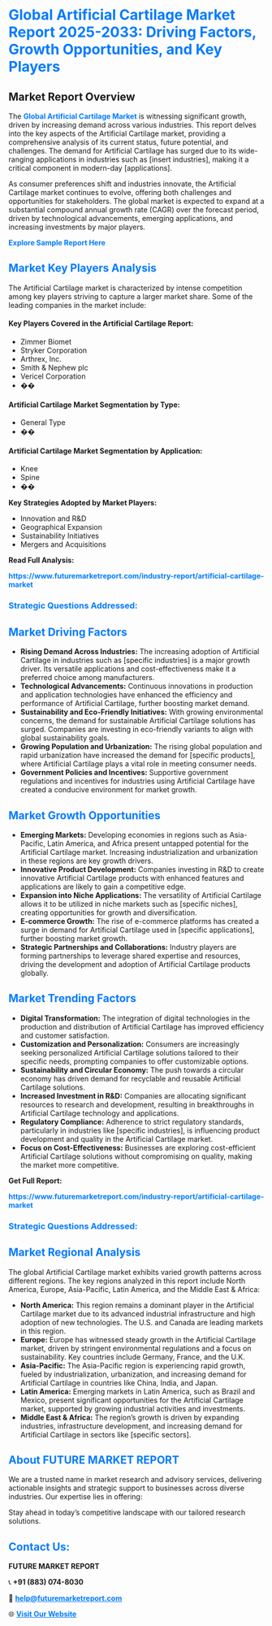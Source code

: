 <h1 style="color: #007BFF;">Global Artificial Cartilage Market Report 2025-2033: Driving Factors, Growth Opportunities, and Key Players</h1>

<section id="overview">
<h2>Market Report Overview</h2>
<p>The <a href="https://www.futuremarketreport.com/industry-report/artificial-cartilage-market" style="color: #007BFF; text-decoration: none;"><strong>Global Artificial Cartilage Market</strong></a> is witnessing significant growth, driven by increasing demand across various industries. This report delves into the key aspects of the Artificial Cartilage market, providing a comprehensive analysis of its current status, future potential, and challenges. The demand for Artificial Cartilage has surged due to its wide-ranging applications in industries such as [insert industries], making it a critical component in modern-day [applications].</p>
<p>As consumer preferences shift and industries innovate, the Artificial Cartilage market continues to evolve, offering both challenges and opportunities for stakeholders. The global market is expected to expand at a substantial compound annual growth rate (CAGR) over the forecast period, driven by technological advancements, emerging applications, and increasing investments by major players.</p>
</section>

<section id="overview">
<p><a href="https://www.futuremarketreport.com/request-sample/reportId=114052" style="color: #007BFF; text-decoration: none;"><strong>Explore Sample Report Here</strong></a></p>
</section>

<section id="key-players">
<h2 style="color: #007BFF;">Market Key Players Analysis</h2>
<p>The Artificial Cartilage market is characterized by intense competition among key players striving to capture a larger market share. Some of the leading companies in the market include:</p>
<h4>Key Players Covered in the Artificial Cartilage Report:</h4>
<ul><li>Zimmer Biomet</li><li>Stryker Corporation</li><li>Arthrex, Inc.</li><li>Smith &amp; Nephew plc</li><li>Vericel Corporation</li><li>��</li></ul>
<h4>Artificial Cartilage Market Segmentation by Type:</h4>
<ul><li>General Type</li><li>��</li></ul>

<h4>Artificial Cartilage Market Segmentation by Application:</h4>
<ul><li>Knee</li><li>Spine</li><li>��</li></ul>
<p><strong>Key Strategies Adopted by Market Players:</strong></p>
<ul>
<li>Innovation and R&D</li>
<li>Geographical Expansion</li>
<li>Sustainability Initiatives</li>
<li>Mergers and Acquisitions</li>
</ul>
</section>

<section>
<p><strong>Read Full Analysis: </strong></p><a href="https://www.futuremarketreport.com/industry-report/artificial-cartilage-market" style="color: #007BFF; text-decoration: none;"><strong>https://www.futuremarketreport.com/industry-report/artificial-cartilage-market</strong></a>
<h3 style="color: #007BFF;">Strategic Questions Addressed:</h3>
</section>

<section id="driving-factors">
<h2 style="color: #007BFF;">Market Driving Factors</h2>
<ul>
<li><strong>Rising Demand Across Industries:</strong> The increasing adoption of Artificial Cartilage in industries such as [specific industries] is a major growth driver. Its versatile applications and cost-effectiveness make it a preferred choice among manufacturers.</li>
<li><strong>Technological Advancements:</strong> Continuous innovations in production and application technologies have enhanced the efficiency and performance of Artificial Cartilage, further boosting market demand.</li>
<li><strong>Sustainability and Eco-Friendly Initiatives:</strong> With growing environmental concerns, the demand for sustainable Artificial Cartilage solutions has surged. Companies are investing in eco-friendly variants to align with global sustainability goals.</li>
<li><strong>Growing Population and Urbanization:</strong> The rising global population and rapid urbanization have increased the demand for [specific products], where Artificial Cartilage plays a vital role in meeting consumer needs.</li>
<li><strong>Government Policies and Incentives:</strong> Supportive government regulations and incentives for industries using Artificial Cartilage have created a conducive environment for market growth.</li>
</ul>
</section>

<section id="growth-opportunities">
<h2 style="color: #007BFF;">Market Growth Opportunities</h2>
<ul>
<li><strong>Emerging Markets:</strong> Developing economies in regions such as Asia-Pacific, Latin America, and Africa present untapped potential for the Artificial Cartilage market. Increasing industrialization and urbanization in these regions are key growth drivers.</li>
<li><strong>Innovative Product Development:</strong> Companies investing in R&D to create innovative Artificial Cartilage products with enhanced features and applications are likely to gain a competitive edge.</li>
<li><strong>Expansion into Niche Applications:</strong> The versatility of Artificial Cartilage allows it to be utilized in niche markets such as [specific niches], creating opportunities for growth and diversification.</li>
<li><strong>E-commerce Growth:</strong> The rise of e-commerce platforms has created a surge in demand for Artificial Cartilage used in [specific applications], further boosting market growth.</li>
<li><strong>Strategic Partnerships and Collaborations:</strong> Industry players are forming partnerships to leverage shared expertise and resources, driving the development and adoption of Artificial Cartilage products globally.</li>
</ul>
</section>

<section id="trending-factors">
<h2 style="color: #007BFF;">Market Trending Factors</h2>
<ul>
<li><strong>Digital Transformation:</strong> The integration of digital technologies in the production and distribution of Artificial Cartilage has improved efficiency and customer satisfaction.</li>
<li><strong>Customization and Personalization:</strong> Consumers are increasingly seeking personalized Artificial Cartilage solutions tailored to their specific needs, prompting companies to offer customizable options.</li>
<li><strong>Sustainability and Circular Economy:</strong> The push towards a circular economy has driven demand for recyclable and reusable Artificial Cartilage solutions.</li>
<li><strong>Increased Investment in R&D:</strong> Companies are allocating significant resources to research and development, resulting in breakthroughs in Artificial Cartilage technology and applications.</li>
<li><strong>Regulatory Compliance:</strong> Adherence to strict regulatory standards, particularly in industries like [specific industries], is influencing product development and quality in the Artificial Cartilage market.</li>
<li><strong>Focus on Cost-Effectiveness:</strong> Businesses are exploring cost-efficient Artificial Cartilage solutions without compromising on quality, making the market more competitive.</li>
</ul>
</section>

<section>
<p><strong>Get Full Report: </strong></p><a href="https://www.futuremarketreport.com/industry-report/artificial-cartilage-market" style="color: #007BFF; text-decoration: none;"><strong>https://www.futuremarketreport.com/industry-report/artificial-cartilage-market</strong></a>
<h3 style="color: #007BFF;">Strategic Questions Addressed:</h3>
</section>


<section id="regional-analysis">
<h2 style="color: #007BFF;">Market Regional Analysis</h2>
<p>The global Artificial Cartilage market exhibits varied growth patterns across different regions. The key regions analyzed in this report include North America, Europe, Asia-Pacific, Latin America, and the Middle East & Africa:</p>
<ul>
<li><strong>North America:</strong> This region remains a dominant player in the Artificial Cartilage market due to its advanced industrial infrastructure and high adoption of new technologies. The U.S. and Canada are leading markets in this region.</li>
<li><strong>Europe:</strong> Europe has witnessed steady growth in the Artificial Cartilage market, driven by stringent environmental regulations and a focus on sustainability. Key countries include Germany, France, and the U.K.</li>
<li><strong>Asia-Pacific:</strong> The Asia-Pacific region is experiencing rapid growth, fueled by industrialization, urbanization, and increasing demand for Artificial Cartilage in countries like China, India, and Japan.</li>
<li><strong>Latin America:</strong> Emerging markets in Latin America, such as Brazil and Mexico, present significant opportunities for the Artificial Cartilage market, supported by growing industrial activities and investments.</li>
<li><strong>Middle East & Africa:</strong> The region’s growth is driven by expanding industries, infrastructure development, and increasing demand for Artificial Cartilage in sectors like [specific sectors].</li>
</ul>
</section>

<footer>
<h2 style="color: #007BFF;">About FUTURE MARKET REPORT</h2>
<p>We are a trusted name in market research and advisory services, delivering actionable insights and strategic support to businesses across diverse industries. Our expertise lies in offering:</p>

<p>Stay ahead in today’s competitive landscape with our tailored research solutions.</p>

<h2 style="color: #007BFF;">Contact Us:</h2>
<p><strong>FUTURE MARKET REPORT</strong></p>
<p>📞 <strong>+91 (883) 074-8030</strong></p>
<p>📧 <strong><a href="mailto:help@futuremarketreport.com" style="color: #007BFF;">help@futuremarketreport.com</a></strong></p>
<p>🌐 <strong><a href="https://www.futuremarketreport.com/" style="color: #007BFF;">Visit Our Website</a></strong></p>
</footer>